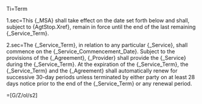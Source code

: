 Ti=Term

1.sec=This {_MSA} shall take effect on the date set forth below and shall, subject to {AgtStop.Xref}, remain in force until the end of the last remaining {_Service_Term}.

2.sec=The {_Service_Term}, in relation to any particular {_Service}, shall commence on the {_Service_Commencement_Date}.  Subject to the provisions of the {_Agreement}, {_Provider} shall provide the {_Service} during the {_Service_Term}. At the expiration of the {_Service_Term}, the {_Service_Term} and the {_Agreement} shall automatically renew for successive 30-day periods unless terminated by either party on at least 28 days notice prior to the end of the {_Service_Term} or any renewal period.

=[G/Z/ol/s2]
